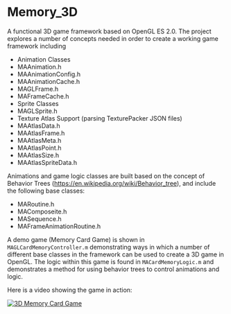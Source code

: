 # Memory_3D

A functional 3D game framework based on OpenGL ES 2.0. The project explores a number of concepts needed in order to create a working game framework including
* Animation Classes
 * MAAnimation.h
 * MAAnimationConfig.h
 * MAAnimationCache.h
 * MAGLFrame.h
 * MAFrameCache.h
* Sprite Classes
 * MAGLSprite.h
* Texture Atlas Support (parsing TexturePacker JSON files)
 * MAAtlasData.h
 * MAAtlasFrame.h
 * MAAtlasMeta.h
 * MAAtlasPoint.h
 * MAAtlasSize.h
 * MAAtlasSpriteData.h

Animations and game logic classes are built based on the concept of Behavior Trees (https://en.wikipedia.org/wiki/Behavior_tree), and include the following base classes:
* MARoutine.h
* MAComposeite.h
* MASequence.h
* MAFrameAnimationRoutine.h

A demo game (Memory Card Game) is shown in `MAGLCardMemoryController.m` demonstrating ways in which a number of different base classes in the framework can be used to create a 3D game in OpenGL. The logic within this game is found in `MACardMemoryLogic.m` and demonstrates a method for using behavior trees to control animations and logic.

Here is a video showing the game in action:

[![3D Memory Card Game](http://i.imgur.com/NFMGiiO.png)](https://www.youtube.com/watch?v=SN3WDzMHgbE "3D Memory Card Game")
